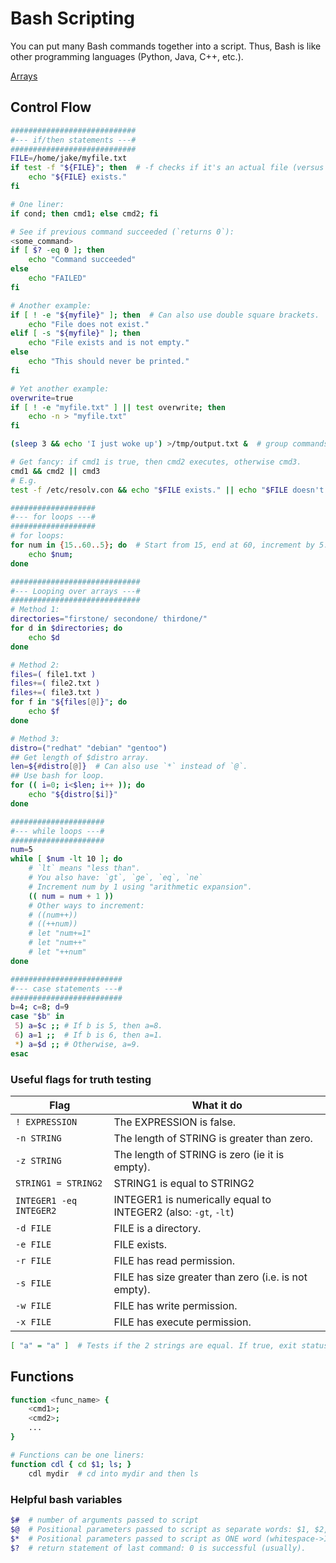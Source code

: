 # Bash Scripting

You can put many Bash commands together into a script.
Thus, Bash is like other programming languages (Python, Java, C++, etc.).

[Arrays](https://www.tutorialkart.com/bash-shell-scripting/bash-array/)

## Control Flow

```bash
############################
#--- if/then statements ---#
############################
FILE=/home/jake/myfile.txt
if test -f "${FILE}"; then  # -f checks if it's an actual file (versus a dir).
    echo "${FILE} exists."
fi

# One liner:
if cond; then cmd1; else cmd2; fi

# See if previous command succeeded (`returns 0`):
<some_command>
if [ $? -eq 0 ]; then
    echo "Command succeeded"
else
    echo "FAILED"
fi

# Another example:
if [ ! -e "${myfile}" ]; then  # Can also use double square brackets.
    echo "File does not exist."
elif [ -s "${myfile}" ]; then
    echo "File exists and is not empty."
else
    echo "This should never be printed."
fi

# Yet another example:
overwrite=true
if [ ! -e "myfile.txt" ] || test overwrite; then
    echo -n > "myfile.txt"
fi

(sleep 3 && echo 'I just woke up') >/tmp/output.txt &  # group commands and redirect stdout!

# Get fancy: if cmd1 is true, then cmd2 executes, otherwise cmd3.
cmd1 && cmd2 || cmd3
# E.g.
test -f /etc/resolv.con && echo "$FILE exists." || echo "$FILE doesn't exist."

###################
#--- for loops ---#
###################
# for loops:
for num in {15..60..5}; do  # Start from 15, end at 60, increment by 5.
    echo $num;
done

#############################
#--- Looping over arrays ---#
#############################
# Method 1:
directories="firstone/ secondone/ thirdone/"
for d in $directories; do
    echo $d
done

# Method 2:
files=( file1.txt )
files+=( file2.txt )
files+=( file3.txt )
for f in "${files[@]}"; do
    echo $f
done

# Method 3:
distro=("redhat" "debian" "gentoo")
## Get length of $distro array.
len=${#distro[@]}  # Can also use `*` instead of `@`.
## Use bash for loop.
for (( i=0; i<$len; i++ )); do
    echo "${distro[$i]}"
done

#####################
#--- while loops ---#
#####################
num=5
while [ $num -lt 10 ]; do
    # `lt` means "less than".
    # You also have: `gt`, `ge`, `eq`, `ne`
    # Increment num by 1 using "arithmetic expansion".
    (( num = num + 1 ))
    # Other ways to increment:
    # ((num++))
    # ((++num))
    # let "num+=1" 
    # let "num++"
    # let "++num"
done

#########################
#--- case statements ---#
#########################
b=4; c=8; d=9
case "$b" in
 5) a=$c ;; # If b is 5, then a=8.
 6) a=1 ;;  # If b is 6, then a=1.
 *) a=$d ;; # Otherwise, a=9.
esac
```

### Useful flags for truth testing

| Flag | What it do |
| ---- | ---------- |
| `! EXPRESSION` | The EXPRESSION is false. |
| `-n STRING` | The length of STRING is greater than zero. |
| `-z STRING` | The length of STRING is zero (ie it is empty). |
| `STRING1 = STRING2` | STRING1 is equal to STRING2 |
| `INTEGER1 -eq INTEGER2` | INTEGER1 is numerically equal to INTEGER2 (also: `-gt`, `-lt`)|
| `-d FILE` |  FILE is a directory. |
| `-e FILE` |  FILE exists. |
| `-r FILE` |  FILE has read permission. |
| `-s FILE` |  FILE has size greater than zero (i.e. is not empty). |
| `-w FILE` |  FILE has write permission. |
| `-x FILE` |  FILE has execute permission. |

```bash
[ "a" = "a" ]  # Tests if the 2 strings are equal. If true, exit status = 0.
```

## Functions

```bash
function <func_name> {
    <cmd1>;
    <cmd2>;
    ...
}

# Functions can be one liners:
function cdl { cd $1; ls; }
    cdl mydir  # cd into mydir and then ls
```

### Helpful bash variables

```bash
$#  # number of arguments passed to script
$@  # Positional parameters passed to script as separate words: $1, $2, etc.
$*  # Positional parameters passed to script as ONE word (whitespace->IFS).
$?  # return statement of last command: 0 is successful (usually).
```
